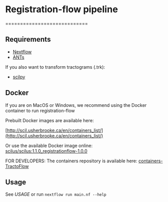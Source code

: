 # Registration-flow pipeline
============================


Requirements
------------

- [Nextflow](https://www.nextflow.io)
- [ANTs](http://stnava.github.io/ANTs/)
  
If you also want to transform tractograms (.trk):
- [scilpy](https://github.com/scilus/scilpy)


Docker
------
If you are on MacOS or Windows, we recommend using the Docker container to run registration-flow

Prebuilt Docker images are available here:

[http://scil.usherbrooke.ca/en/containers_list/](http://scil.usherbrooke.ca/en/containers_list/)

Or use the available Docker image online:
[scilus/scilus:1.1.0_registrationflow-1.0.0](https://hub.docker.com/layers/scilus/scilus/1.1.0_registrationflow-1.0.0/images/sha256-1726d651667a964f7b0808b8383fac6a92c1c126c45a940da1d7ea5a1693bdb0)

FOR DEVELOPERS: The containers repository is available here:
[containers-TractoFlow](https://github.com/scilus/containers-tractoflow)


Usage
-----

See *USAGE* or run `nextflow run main.nf --help`
